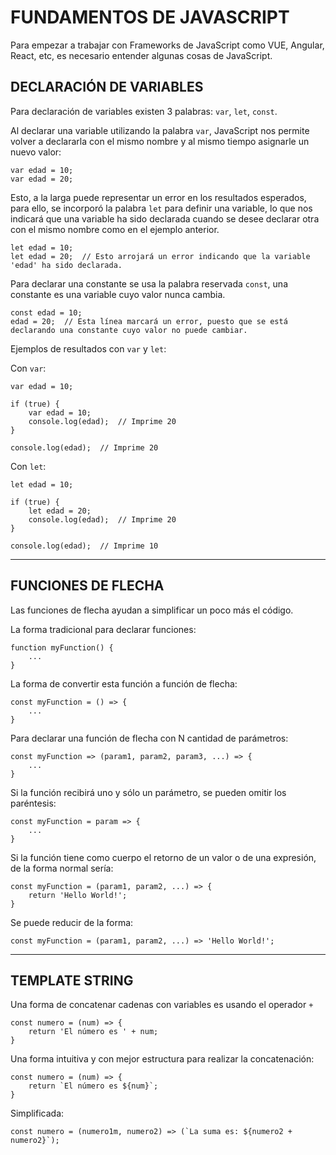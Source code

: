 # FUNDAMENTOS DE JAVASCRIPT

Para empezar a trabajar con Frameworks de JavaScript como VUE, Angular, React, etc, es necesario entender algunas cosas de JavaScript.

## DECLARACIÓN DE VARIABLES

Para declaración de variables existen 3 palabras: `var`, `let`, `const`.

Al declarar una variable utilizando la palabra `var`, JavaScript nos permite volver a declararla con el mismo nombre y al mismo tiempo asignarle un nuevo valor:
    
    var edad = 10;
    var edad = 20;

Esto, a la larga puede representar un error en los resultados esperados, para ello, se incorporó la palabra `let` para definir una variable, lo que nos indicará que una variable ha sido declarada cuando se desee declarar otra con el mismo nombre como en el ejemplo anterior.

    let edad = 10;
    let edad = 20;  // Esto arrojará un error indicando que la variable 'edad' ha sido declarada.

Para declarar una constante se usa la palabra reservada `const`, una constante es una variable cuyo valor nunca cambia.

    const edad = 10;
    edad = 20;  // Esta línea marcará un error, puesto que se está declarando una constante cuyo valor no puede cambiar.

Ejemplos de resultados con `var` y `let`:

Con `var`:

    var edad = 10;

    if (true) {
        var edad = 10;
        console.log(edad);  // Imprime 20
    }

    console.log(edad);  // Imprime 20

Con `let`:

    let edad = 10;

    if (true) {
        let edad = 20;
        console.log(edad);  // Imprime 20
    }

    console.log(edad);  // Imprime 10

---

## FUNCIONES DE FLECHA

Las funciones de flecha ayudan a simplificar un poco más el código.

La forma tradicional para declarar funciones:

    function myFunction() {
        ...
    }

La forma de convertir esta función a función de flecha:

    const myFunction = () => {
        ...
    }

Para declarar una función de flecha con N cantidad de parámetros:

    const myFunction => (param1, param2, param3, ...) => {
        ...
    }

Si la función recibirá uno y sólo un parámetro, se pueden omitir los paréntesis:

    const myFunction = param => {
        ...
    }

Si la función tiene como cuerpo el retorno de un valor o de una expresión, de la forma normal sería:

    const myFunction = (param1, param2, ...) => {
        return 'Hello World!';
    }

Se puede reducir de la forma: 

    const myFunction = (param1, param2, ...) => 'Hello World!';

---

## TEMPLATE STRING

Una forma de concatenar cadenas con variables es usando el operador `+`

    const numero = (num) => {
        return 'El número es ' + num;
    }

Una forma intuitiva y con mejor estructura para realizar la concatenación:

    const numero = (num) => {
        return `El número es ${num}`;
    }

Simplificada:

    const numero = (numero1m, numero2) => (`La suma es: ${numero2 + numero2}`);